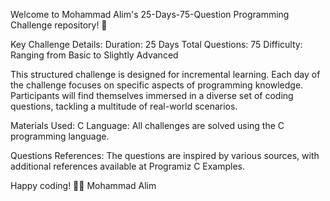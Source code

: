 Welcome to Mohammad Alim's 25-Days-75-Question Programming Challenge repository! 🚀

Key Challenge Details:
Duration: 25 Days
Total Questions: 75
Difficulty: Ranging from Basic to Slightly Advanced

This structured challenge is designed for incremental learning. Each day of the challenge focuses on specific aspects of programming knowledge. Participants will find themselves immersed in a diverse set of coding questions, tackling a multitude of real-world scenarios.

Materials Used:
C Language: All challenges are solved using the C programming language.

Questions References:
The questions are inspired by various sources, with additional references available at Programiz C Examples.

Happy coding! 🚀✨
Mohammad Alim



